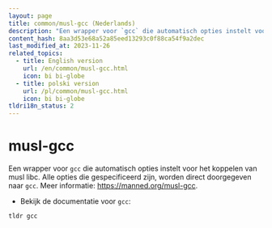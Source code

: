 ```yaml
---
layout: page
title: common/musl-gcc (Nederlands)
description: "Een wrapper voor `gcc` die automatisch opties instelt voor het koppelen van musl libc."
content_hash: 8aa3d53e68a52a85eed13293c0f88ca54f9a2dec
last_modified_at: 2023-11-26
related_topics:
  - title: English version
    url: /en/common/musl-gcc.html
    icon: bi bi-globe
  - title: polski version
    url: /pl/common/musl-gcc.html
    icon: bi bi-globe
tldri18n_status: 2
---
```

# musl-gcc

Een wrapper voor `gcc` die automatisch opties instelt voor het koppelen van musl libc.
Alle opties die gespecificeerd zijn, worden direct doorgegeven naar `gcc`.
Meer informatie: <https://manned.org/musl-gcc>.

- Bekijk de documentatie voor `gcc`:

`tldr gcc`
